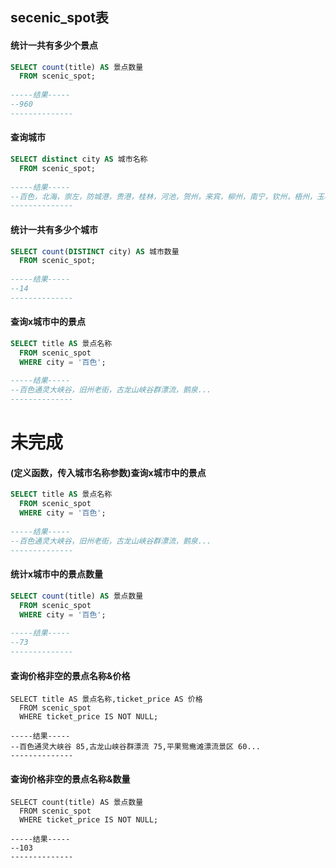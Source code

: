 ## secenic_spot表
#### 统计一共有多少个景点
```sql
SELECT count(title) AS 景点数量
  FROM scenic_spot;
  
-----结果-----
--960
--------------
```

#### 查询城市
```sql
SELECT distinct city AS 城市名称
  FROM scenic_spot;
  
-----结果-----
--百色，北海，崇左，防城港，贵港，桂林，河池，贺州，来宾，柳州，南宁，钦州，梧州，玉林
--------------
```

#### 统计一共有多少个城市
```sql
SELECT count(DISTINCT city) AS 城市数量
  FROM scenic_spot;
  
-----结果-----
--14
--------------
```

#### 查询x城市中的景点
```sql
SELECT title AS 景点名称
  FROM scenic_spot
  WHERE city = '百色';
  
-----结果-----
--百色通灵大峡谷，旧州老街，古龙山峡谷群漂流，鹅泉...
--------------
```

# 未完成
#### (定义函数，传入城市名称参数)查询x城市中的景点
```sql
SELECT title AS 景点名称
  FROM scenic_spot
  WHERE city = '百色';
  
-----结果-----
--百色通灵大峡谷，旧州老街，古龙山峡谷群漂流，鹅泉...
--------------
```

#### 统计x城市中的景点数量
```sql
SELECT count(title) AS 景点数量
  FROM scenic_spot
  WHERE city = '百色';
  
-----结果-----
--73
--------------
```

#### 查询价格非空的景点名称&价格
```
SELECT title AS 景点名称,ticket_price AS 价格
  FROM scenic_spot
  WHERE ticket_price IS NOT NULL;
  
-----结果-----
--百色通灵大峡谷 85,古龙山峡谷群漂流 75,平果鸳鸯滩漂流景区 60...
--------------
```

#### 查询价格非空的景点名称&数量
```
SELECT count(title) AS 景点数量
  FROM scenic_spot
  WHERE ticket_price IS NOT NULL;
  
-----结果-----
--103
--------------
```